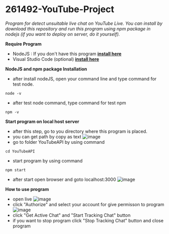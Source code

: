 # 261492-YouTube-Project
*Program for detect unsuitable live chat on YouTube Live. You can install by download this repository and run this program using npm package in nodejs (if you want to deploy on server, do it yourself).*

**Require Program**

* NodeJS : If you don't have this program **[install here](https://nodejs.org/en/download/)**
* Visual Studio Code (optional) **[install here](https://code.visualstudio.com/download)**

**NodeJS and npm package Installation**
* after install nodeJS, open your command line and type command for test node.
```
node -v
```
* after test node command, type command for test npm
```
npm -v
```

**Start program on local host server**
* after this step, go to you directory where this program is placed.
* you can get path by copy as text
![image](https://drive.google.com/uc?export=view&id=10gbh7mk1hRFldT9djJHCpmf4uhddzRZt)
* go to folder YouTubeAPI by using command 
```
cd YouTubeAPI
```
* start program by using command
```
npm start
```
* after start open browser and goto localhost:3000
![image](https://drive.google.com/uc?export=view&id=11fgWVFiDJWJeIhwYhCTQaddCwRa2Jkpa)

**How to use program**
* open live
![image](https://drive.google.com/uc?export=view&id=1EVA3qyiYDnNv4xP1LOcAzoHlwvCGYbWO)
* click "Authorize" and select your account for give permisson to program
![image](https://drive.google.com/uc?export=view&id=1wMiE0ukDMYeovg6O1lJ6WEw-u5rlfnp3)
* click "Get Active Chat" and "Start Tracking Chat" button
* if you want to stop program click "Stop Tracking Chat" button and close program
